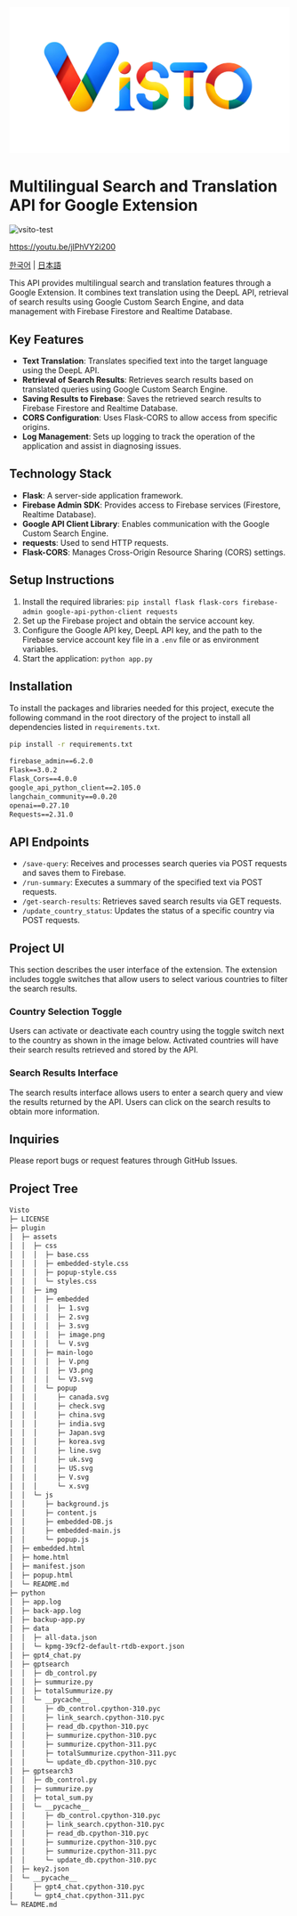 ![vsito](./img/Visto2.png)
# Multilingual Search and Translation API for Google Extension
![vsito-test](./img/kpmg_test.gif)

https://youtu.be/jlPhVY2i200

[한국어](./docs/README.ko-kr.md) | [日本語](./docs/README.ja-jp.md)

This API provides multilingual search and translation features through a Google Extension. It combines text translation using the DeepL API, retrieval of search results using Google Custom Search Engine, and data management with Firebase Firestore and Realtime Database.

## Key Features

- **Text Translation**: Translates specified text into the target language using the DeepL API.
- **Retrieval of Search Results**: Retrieves search results based on translated queries using Google Custom Search Engine.
- **Saving Results to Firebase**: Saves the retrieved search results to Firebase Firestore and Realtime Database.
- **CORS Configuration**: Uses Flask-CORS to allow access from specific origins.
- **Log Management**: Sets up logging to track the operation of the application and assist in diagnosing issues.

## Technology Stack

- **Flask**: A server-side application framework.
- **Firebase Admin SDK**: Provides access to Firebase services (Firestore, Realtime Database).
- **Google API Client Library**: Enables communication with the Google Custom Search Engine.
- **requests**: Used to send HTTP requests.
- **Flask-CORS**: Manages Cross-Origin Resource Sharing (CORS) settings.

## Setup Instructions

1. Install the required libraries: `pip install flask flask-cors firebase-admin google-api-python-client requests`
2. Set up the Firebase project and obtain the service account key.
3. Configure the Google API key, DeepL API key, and the path to the Firebase service account key file in a `.env` file or as environment variables.
4. Start the application: `python app.py`

## Installation

To install the packages and libraries needed for this project, execute the following command in the root directory of the project to install all dependencies listed in `requirements.txt`.

```bash
pip install -r requirements.txt
```

```
firebase_admin==6.2.0
Flask==3.0.2
Flask_Cors==4.0.0
google_api_python_client==2.105.0
langchain_community==0.0.20
openai==0.27.10
Requests==2.31.0
```
## API Endpoints

- `/save-query`: Receives and processes search queries via POST requests and saves them to Firebase.
- `/run-summary`: Executes a summary of the specified text via POST requests.
- `/get-search-results`: Retrieves saved search results via GET requests.
- `/update_country_status`: Updates the status of a specific country via POST requests.

## Project UI

This section describes the user interface of the extension. The extension includes toggle switches that allow users to select various countries to filter the search results.

### Country Selection Toggle

Users can activate or deactivate each country using the toggle switch next to the country as shown in the image below. Activated countries will have their search results retrieved and stored by the API.


### Search Results Interface

The search results interface allows users to enter a search query and view the results returned by the API. Users can click on the search results to obtain more information.


## Inquiries

Please report bugs or request features through GitHub Issues.

## Project Tree

```
Visto
├─ LICENSE
├─ plugin
│  ├─ assets
│  │  ├─ css
│  │  │  ├─ base.css
│  │  │  ├─ embedded-style.css
│  │  │  ├─ popup-style.css
│  │  │  └─ styles.css
│  │  ├─ img
│  │  │  ├─ embedded
│  │  │  │  ├─ 1.svg
│  │  │  │  ├─ 2.svg
│  │  │  │  ├─ 3.svg
│  │  │  │  ├─ image.png
│  │  │  │  └─ V.svg
│  │  │  ├─ main-logo
│  │  │  │  ├─ V.png
│  │  │  │  ├─ V3.png
│  │  │  │  └─ V3.svg
│  │  │  └─ popup
│  │  │     ├─ canada.svg
│  │  │     ├─ check.svg
│  │  │     ├─ china.svg
│  │  │     ├─ india.svg
│  │  │     ├─ Japan.svg
│  │  │     ├─ korea.svg
│  │  │     ├─ line.svg
│  │  │     ├─ uk.svg
│  │  │     ├─ US.svg
│  │  │     ├─ V.svg
│  │  │     └─ x.svg
│  │  └─ js
│  │     ├─ background.js
│  │     ├─ content.js
│  │     ├─ embedded-DB.js
│  │     ├─ embedded-main.js
│  │     └─ popup.js
│  ├─ embedded.html
│  ├─ home.html
│  ├─ manifest.json
│  ├─ popup.html
│  └─ README.md
├─ python
│  ├─ app.log
│  ├─ back-app.log
│  ├─ backup-app.py
│  ├─ data
│  │  ├─ all-data.json
│  │  └─ kpmg-39cf2-default-rtdb-export.json
│  ├─ gpt4_chat.py
│  ├─ gptsearch
│  │  ├─ db_control.py
│  │  ├─ summurize.py
│  │  ├─ totalSummurize.py
│  │  └─ __pycache__
│  │     ├─ db_control.cpython-310.pyc
│  │     ├─ link_search.cpython-310.pyc
│  │     ├─ read_db.cpython-310.pyc
│  │     ├─ summurize.cpython-310.pyc
│  │     ├─ summurize.cpython-311.pyc
│  │     ├─ totalSummurize.cpython-311.pyc
│  │     └─ update_db.cpython-310.pyc
│  ├─ gptsearch3
│  │  ├─ db_control.py
│  │  ├─ summurize.py
│  │  ├─ total_sum.py
│  │  └─ __pycache__
│  │     ├─ db_control.cpython-310.pyc
│  │     ├─ link_search.cpython-310.pyc
│  │     ├─ read_db.cpython-310.pyc
│  │     ├─ summurize.cpython-310.pyc
│  │     ├─ summurize.cpython-311.pyc
│  │     └─ update_db.cpython-310.pyc
│  ├─ key2.json
│  └─ __pycache__
│     ├─ gpt4_chat.cpython-310.pyc
│     └─ gpt4_chat.cpython-311.pyc
└─ README.md
```